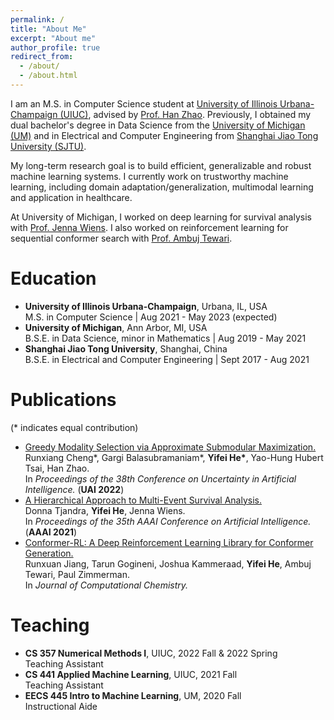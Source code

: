 ```yaml
---
permalink: /
title: "About Me"
excerpt: "About me"
author_profile: true
redirect_from: 
  - /about/
  - /about.html
---
```


I am an M.S. in Computer Science student at [University of Illinois Urbana-Champaign (UIUC)](https://cs.illinois.edu/), advised by [Prof. Han Zhao](https://hanzhaoml.github.io/). Previously, I obtained my dual bachelor's degree in Data Science from the [University of Michigan (UM)](https://cse.engin.umich.edu/) and in Electrical and Computer Engineering from [Shanghai Jiao Tong University (SJTU)](https://www.ji.sjtu.edu.cn/). 

My long-term research goal is to build efficient, generalizable and robust machine learning systems. I currently work on trustworthy machine learning, including domain adaptation/generalization, multimodal learning and application in healthcare. 

At University of Michigan, I worked on deep learning for survival analysis with [Prof. Jenna Wiens](http://www-personal.umich.edu/~wiensj/). I also worked on reinforcement learning for sequential conformer search with [Prof. Ambuj Tewari](https://ambujtewari.github.io/).

Education
======
* **University of Illinois Urbana-Champaign**, Urbana, IL, USA <br>
  M.S. in Computer Science | Aug 2021 - May 2023 (expected)
* **University of Michigan**, Ann Arbor, MI, USA <br>
  B.S.E. in Data Science, minor in Mathematics | Aug 2019 - May 2021
* **Shanghai Jiao Tong University**, Shanghai, China <br>
  B.S.E. in Electrical and Computer Engineering | Sept 2017 - Aug 2021

Publications
======
(* indicates equal contribution)
* [Greedy Modality Selection via Approximate Submodular Maximization.](https://openreview.net/pdf?id=HzMNL_8i5g5) <br>
  Runxiang Cheng\*, Gargi Balasubramaniam\*, **Yifei He\***, Yao-Hung Hubert Tsai, Han Zhao. <br>
  In <em>Proceedings of the 38th Conference on Uncertainty in Artificial Intelligence.</em> (**UAI 2022**)
* [A Hierarchical Approach to Multi-Event Survival Analysis.](https://www.aaai.org/AAAI21Papers/AAAI-8417.TjandraD.pdf) <br>
  Donna Tjandra, **Yifei He**, Jenna Wiens. <br>
  In <em>Proceedings of the 35th AAAI Conference on Artificial Intelligence.</em> (**AAAI 2021**)
* [Conformer-RL: A Deep Reinforcement Learning Library for Conformer Generation.](https://onlinelibrary.wiley.com/doi/pdf/10.1002/jcc.26984) <br>
  Runxuan Jiang, Tarun Gogineni, Joshua Kammeraad, **Yifei He**, Ambuj Tewari, Paul Zimmerman.   <br>
  In <em>Journal of Computational Chemistry.</em>

Teaching
======
* **CS 357 Numerical Methods I**, UIUC, 2022 Fall & 2022 Spring <br>
  Teaching Assistant
* **CS 441 Applied Machine Learning**, UIUC, 2021 Fall <br>
  Teaching Assistant
* **EECS 445 Intro to Machine Learning**, UM, 2020 Fall <br>
  Instructional Aide


<!-- ![](/images/1.jpg) ![](/images/2.jpg)

<p float="left">
  <img src="/images/1.jpg" width="390" /> <img src="/images/2.jpg" width="350" /> 
  <img src="/images/3.jpg" width="380" /> <img src="/images/5.jpg" width="380" /> 
  <!-- <img src="/img3.png" width="100" /> -->
<!-- </p> -->

<!-- |<img src="/images/3.jpg" width="390" />|<img src="/images/2.jpg" width="350" /> |
|---------------------------------------|----------------------------------------|
|<img src="/images/5.jpg" width="380" />| <img src="/images/6.jpg" width="380" />|
|---------------------------------------|----------------------------------------|
|<img src="/images/1.jpg" width="380" />| <img src="/images/4.jpg" width="380" />| -->

<script type="text/javascript" id="clustrmaps" src="//cdn.clustrmaps.com/map_v2.js?cl=8288ae&w=a&t=n&d=ly59zV1UzWi2oiROhB1R4JdoWHGFOp3VzSfO2zqMAPQ&co=ffffff&cmo=ff5378&cmn=ff5353&ct=ffffff"></script>